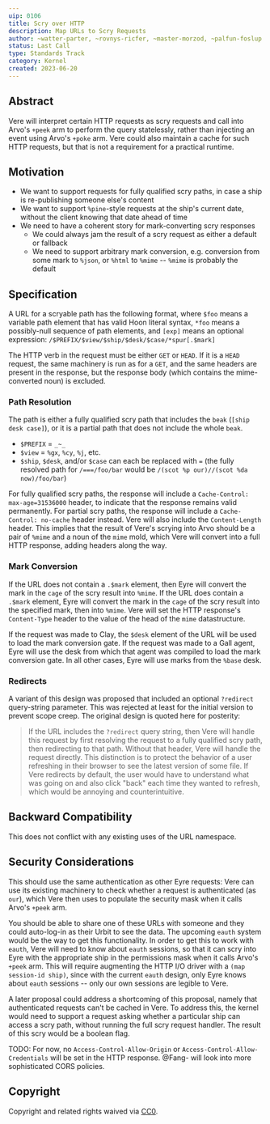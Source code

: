 ```yaml
---
uip: 0106
title: Scry over HTTP
description: Map URLs to Scry Requests
author: ~watter-parter, ~rovnys-ricfer, ~master-morzod, ~palfun-foslup
status: Last Call
type: Standards Track
category: Kernel
created: 2023-06-20
---
```


## Abstract

Vere will interpret certain HTTP requests as scry requests and call into Arvo's `+peek` arm to perform the query statelessly, rather than injecting an event using Arvo's `+poke` arm.  Vere could also maintain a cache for such HTTP requests, but that is not a requirement for a practical runtime.

## Motivation

- We want to support requests for fully qualified scry paths, in case a ship is re-publishing someone else's content
- We want to support `%pine`-style requests at the ship's current date, without the client knowing that date ahead of time
- We need to have a coherent story for mark-converting scry responses
  - We could always jam the result of a scry request as either a default or fallback
  - We need to support arbitrary mark conversion, e.g. conversion from some mark to `%json`, or `%html` to `%mime` -- `%mime` is probably the default

## Specification

A URL for a scryable path has the following format, where `$foo` means a variable path element that has valid Hoon literal syntax, `*foo` means a possibly-null sequence of path elements, and `[exp]` means an optional expression:
`/$PREFIX/$view/$ship/$desk/$case/*spur[.$mark]`

The HTTP verb in the request must be either `GET` or `HEAD`.  If it is a `HEAD` request, the same machinery is run as for a `GET`, and the same headers are present in the response, but the response body (which contains the mime-converted noun) is excluded.

### Path Resolution

The path is either a fully qualified scry path that includes the `beak` (`[ship desk case]`), or it is a partial path that does not include the whole `beak`.  

- `$PREFIX` = `_~_`
- `$view` = `%gx`, `%cy`, `%j`, etc.
- `$ship`, `$desk`, and/or `$case` can each be replaced with `=` (the fully resolved path for `/===/foo/bar` would be `/(scot %p our)//(scot %da now)/foo/bar`)

For fully qualified scry paths, the response will include a `Cache-Control: max-age=31536000` header, to indicate that the response remains valid permanently.  For partial scry paths, the response will include a `Cache-Control: no-cache` header instead.  Vere will also include the `Content-Length` header.  This implies that the result of Vere's scrying into Arvo should be a pair of `%mime` and a noun of the `mime` mold, which Vere will convert into a full HTTP response, adding headers along the way.

### Mark Conversion

If the URL does not contain a `.$mark` element, then Eyre will convert the mark in the `cage` of the scry result into `%mime`.  If the URL does contain a `.$mark` element, Eyre will convert the mark in the `cage` of the scry result into the specified mark, then into `%mime`.  Vere will set the HTTP response's `Content-Type` header to the value of the head of the `mime` datastructure.

If the request was made to Clay, the `$desk` element of the URL will be used to load the mark conversion gate.  If the request was made to a Gall agent, Eyre will use the desk from which that agent was compiled to load the mark conversion gate.  In all other cases, Eyre will use marks from the `%base` desk.

### Redirects

A variant of this design was proposed that included an optional `?redirect` query-string parameter.  This was rejected at least for the initial version to prevent scope creep.  The original design is quoted here for posterity:

> If the URL includes the `?redirect` query string, then Vere will handle this request by first resolving the request to a fully qualified scry path, then redirecting to that path.  Without that header, Vere will handle the request directly.  This distinction is to protect the behavior of a user refreshing in their browser to see the latest version of some file.  If Vere redirects by default, the user would have to understand what was going on and also click "back" each time they wanted to refresh, which would be annoying and counterintuitive.

## Backward Compatibility

This does not conflict with any existing uses of the URL namespace.

## Security Considerations

This should use the same authentication as other Eyre requests: Vere can use its existing machinery to check whether a request is authenticated (as `our`), which Vere then uses to populate the security mask when it calls Arvo's `+peek` arm.

You should be able to share one of these URLs with someone and they could auto-log-in as their Urbit to see the data.  The upcoming `eauth` system would be the way to get this functionality.  In order to get this to work with `eauth`, Vere will need to know about `eauth` sessions, so that it can scry into Eyre with the appropriate ship in the permissions mask when it calls Arvo's `+peek` arm.  This will require augmenting the HTTP I/O driver with a `(map session-id ship)`, since with the current `eauth` design, only Eyre knows about `eauth` sessions -- only our own sessions are legible to Vere.

A later proposal could address a shortcoming of this proposal, namely that authenticated requests can't be cached in Vere.  To address this, the kernel would need to support a request asking whether a particular ship can access a scry path, without running the full scry request handler.  The result of this scry would be a boolean flag.

TODO: For now, no `Access-Control-Allow-Origin` or `Access-Control-Allow-Credentials` will be set in the HTTP response.  @Fang- will look into more sophisticated CORS policies.

## Copyright

Copyright and related rights waived via [CC0](../LICENSE.md).

